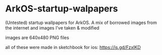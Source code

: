 # ArkOS-startup-walpapers
(Untested) startup wallpapers for ArkOS. 
A mix of borrowed images from the internet 
and images I've taken & modified  

images are 640x480 PNG files

all of these were made in sketchbook for ios:
https://is.gd/FzxIKD

